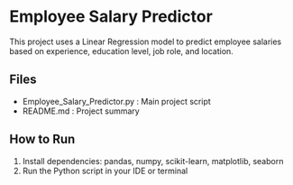 # Employee Salary Predictor

This project uses a Linear Regression model to predict employee salaries based on experience, education level, job role, and location.

## Files
- Employee_Salary_Predictor.py : Main project script
- README.md : Project summary

## How to Run
1. Install dependencies: pandas, numpy, scikit-learn, matplotlib, seaborn
2. Run the Python script in your IDE or terminal
